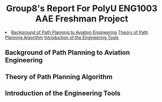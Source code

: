  <h1 align="center">Group8's Report For PolyU ENG1003 AAE Freshman Project </h1>
<li>
      <a href="#Background-of-Path-Planning-to-Aviation-Engineering">Background of Path Planning to Aviation Engineering</a>
      <a href="#Theory-of-Path-Planning-Algorithm">Theory of Path Planning Algorithm</a>
      <a href="#Introduction-of-the-Engineering-Tools">Introduction of the Engineering Tools</a>
 

 
  <!-- Background of Path Planning to Aviation Engineering -->
  ## Background of Path Planning to Aviation Engineering
  
  <!-- Theory of Path Planning Algorithm -->
  ## Theory of Path Planning Algorithm
 
   <!-- Introduction of the Engineering Tools -->
  ## Introduction of the Engineering Tools
